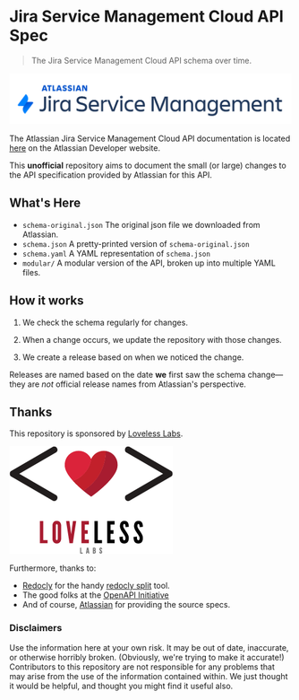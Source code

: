 # Jira Service Management Cloud API Spec

> The Jira Service Management Cloud API schema over time.

![Atlassian Jira Service Management Cloud](assets/jsm-logo-gradient-blue-attribution_rgb@2x.png)

The Atlassian Jira Service Management Cloud API documentation is located [here](https://developer.atlassian.com/cloud/jira/service-desk/rest/intro/) on the Atlassian Developer website.

This **unofficial** repository aims to document the small (or large) changes to the API specification provided by Atlassian for this API.

## What's Here

* `schema-original.json`
  The original json file we downloaded from Atlassian.
* `schema.json`
  A pretty-printed version of `schema-original.json`
* `schema.yaml`
  A YAML representation of `schema.json`
* `modular/`
  A modular version of the API, broken up into multiple YAML files.

## How it works

1. We check the schema regularly for changes.

2. When a change occurs, we update the repository with those changes.

3. We create a release based on when we noticed the change.

Releases are named based on the date **we** first saw the schema change—they are *not* official release names from Atlassian's perspective.

## Thanks

This repository is sponsored by [Loveless Labs](https://lovelesslabs.com).

![Loveless Labs](assets/loveless-labs-big-transparent.png)

Furthermore, thanks to:

* [Redocly](https://redocly.com/) for the handy [redocly split](https://redocly.com/docs/cli/commands/split/) tool.
* The good folks at the [OpenAPI Initiative](https://www.openapis.org/)
* And of course, [Atlassian](https://developer.atlassian.com/) for providing the source specs.

### Disclaimers

Use the information here at your own risk. It may be out of date, inaccurate, or otherwise horribly broken. (Obviously, we're trying to make it accurate!) Contributors to this repository are not responsible for any problems that may arise from the use of the information contained within. We just thought it would be helpful, and thought you might find it useful also.
